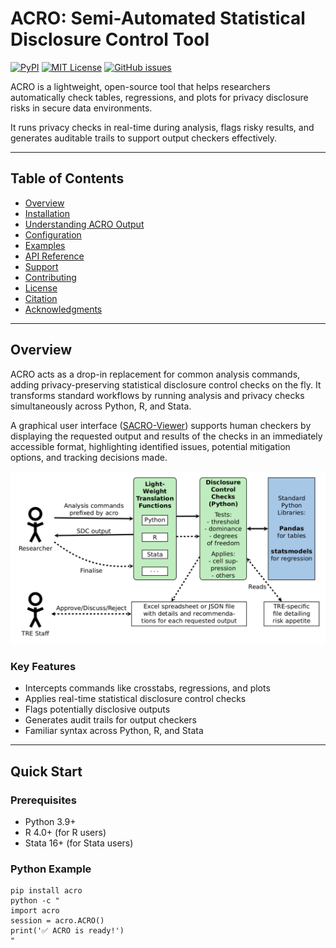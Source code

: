 # ACRO: Semi-Automated Statistical Disclosure Control Tool

[![PyPI](https://img.shields.io/pypi/v/acro.svg)](https://pypi.org/project/acro/)
[![MIT License](https://img.shields.io/badge/license-MIT-green.svg)](LICENSE)
[![GitHub issues](https://img.shields.io/github/issues/AI-SDC/ACRO)](https://github.com/AI-SDC/ACRO/issues)

ACRO is a lightweight, open-source tool that helps researchers automatically check tables, regressions, and plots for privacy disclosure risks in secure data environments. 

It runs privacy checks in real-time during analysis, flags risky results, and generates auditable trails to support output checkers effectively.

---

## Table of Contents

- [Overview](https://github.com/AI-SDC/ACRO/blob/270-documentation-update-structure-for-readmemd/Acro%20README.MD#overview) 
- [Installation](#installation)  
- [Understanding ACRO Output](#understanding-acro-output)  
- [Configuration](#configuration)  
- [Examples](#examples)  
- [API Reference](#api-reference)  
- [Support](#support)  
- [Contributing](#contributing)  
- [License](#license)  
- [Citation](#citation)  
- [Acknowledgments](#acknowledgments)  

---
## Overview

ACRO acts as a drop-in replacement for common analysis commands, adding privacy-preserving statistical disclosure control checks on the fly. It transforms standard workflows by running analysis and privacy checks simultaneously across Python, R, and Stata.

A graphical user interface ([SACRO-Viewer](https://github.com/AI-SDC/SACRO-Viewer)) supports human checkers by displaying the requested output and results of the checks in an immediately accessible format, highlighting identified issues, potential mitigation options, and tracking decisions made.

![ACRO workflow and architecture schematic](docs/schematic.png)

### Key Features

- Intercepts commands like crosstabs, regressions, and plots  
- Applies real-time statistical disclosure control checks  
- Flags potentially disclosive outputs  
- Generates audit trails for output checkers  
- Familiar syntax across Python, R, and Stata  

---

## Quick Start

### Prerequisites

- Python 3.9+  
- R 4.0+ (for R users)  
- Stata 16+ (for Stata users)  

### Python Example
```
pip install acro
python -c "
import acro
session = acro.ACRO()
print('✅ ACRO is ready!')
"
```
